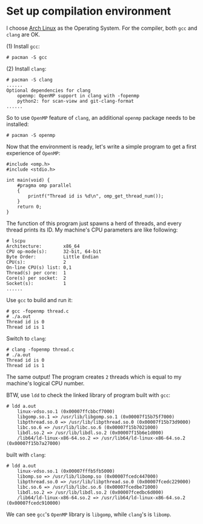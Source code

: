 # Set up compilation environment
I choose [Arch Linux](https://www.archlinux.org/) as the Operating System. For the compiler, both `gcc` and `clang` are OK.  

(1) Install `gcc`:  

	# pacman -S gcc

(2) Install `clang`:

	# pacman -S clang
	......
	Optional dependencies for clang
	    openmp: OpenMP support in clang with -fopenmp
	    python2: for scan-view and git-clang-format
	......

So to use `OpenMP` feature of `clang`, an additional `openmp` package needs to be installed:  

	# pacman -S openmp

Now that the environment is ready, let's write a simple program to get a first experience of `OpenMP`:  

	#include <omp.h>
	#include <stdio.h>
	
	int main(void) {
		#pragma omp parallel
		{
			printf("Thread id is %d\n", omp_get_thread_num());
		}
	    return 0;
	} 

The function of this program just spawns a herd of threads, and every thread prints its ID. My machine's CPU parameters are like following:  

	# lscpu
	Architecture:        x86_64
	CPU op-mode(s):      32-bit, 64-bit
	Byte Order:          Little Endian
	CPU(s):              2
	On-line CPU(s) list: 0,1
	Thread(s) per core:  1
	Core(s) per socket:  2
	Socket(s):           1
	......

Use `gcc` to build and run it:  

	# gcc -fopenmp thread.c
	# ./a.out
	Thread id is 0
	Thread id is 1

Switch to `clang`:  

	# clang -fopenmp thread.c
	# ./a.out
	Thread id is 0
	Thread id is 1

The same output! The program creates `2` threads which is equal to my machine's logical CPU number.  

BTW, use `ldd` to check the linked library of program built with `gcc`:  

	# ldd a.out
        linux-vdso.so.1 (0x00007ffcbbcf7000)
        libgomp.so.1 => /usr/lib/libgomp.so.1 (0x00007f15b75f7000)
        libpthread.so.0 => /usr/lib/libpthread.so.0 (0x00007f15b73d9000)
        libc.so.6 => /usr/lib/libc.so.6 (0x00007f15b7021000)
        libdl.so.2 => /usr/lib/libdl.so.2 (0x00007f15b6e1d000)
        /lib64/ld-linux-x86-64.so.2 => /usr/lib64/ld-linux-x86-64.so.2 (0x00007f15b7a27000)
built with `clang`:  

	# ldd a.out
        linux-vdso.so.1 (0x00007fffb5fb5000)
        libomp.so => /usr/lib/libomp.so (0x00007fcedc447000)
        libpthread.so.0 => /usr/lib/libpthread.so.0 (0x00007fcedc229000)
        libc.so.6 => /usr/lib/libc.so.6 (0x00007fcedbe71000)
        libdl.so.2 => /usr/lib/libdl.so.2 (0x00007fcedbc6d000)
        /lib64/ld-linux-x86-64.so.2 => /usr/lib64/ld-linux-x86-64.so.2 (0x00007fcedc910000)
We can see `gcc`'s `OpenMP` library is `libgomp`, while `clang`'s is `libomp`.